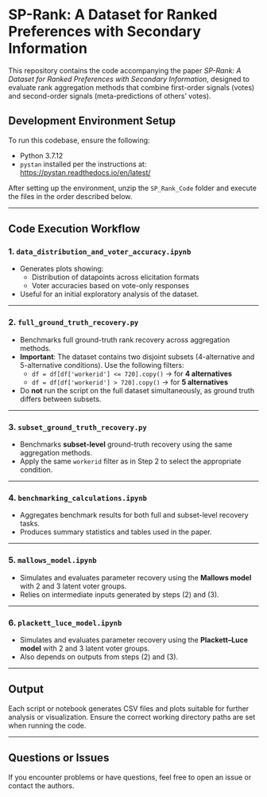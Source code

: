 # SP-Rank: A Dataset for Ranked Preferences with Secondary Information

This repository contains the code accompanying the paper *SP-Rank: A Dataset for Ranked Preferences with Secondary Information*, designed to evaluate rank aggregation methods that combine first-order signals (votes) and second-order signals (meta-predictions of others’ votes).

## Development Environment Setup

To run this codebase, ensure the following:

- Python 3.7.12
- `pystan` installed per the instructions at: https://pystan.readthedocs.io/en/latest/

After setting up the environment, unzip the `SP_Rank_Code` folder and execute the files in the order described below.

---

## Code Execution Workflow

### 1. `data_distribution_and_voter_accuracy.ipynb`
- Generates plots showing:
  - Distribution of datapoints across elicitation formats
  - Voter accuracies based on vote-only responses
- Useful for an initial exploratory analysis of the dataset.

---

### 2. `full_ground_truth_recovery.py`
- Benchmarks full ground-truth rank recovery across aggregation methods.
- **Important**: The dataset contains two disjoint subsets (4-alternative and 5-alternative conditions).
  Use the following filters:
  - `df = df[df['workerid'] <= 720].copy()` → for **4 alternatives**
  - `df = df[df['workerid'] > 720].copy()` → for **5 alternatives**
- Do **not** run the script on the full dataset simultaneously, as ground truth differs between subsets.

---

### 3. `subset_ground_truth_recovery.py`
- Benchmarks **subset-level** ground-truth recovery using the same aggregation methods.
- Apply the same `workerid` filter as in Step 2 to select the appropriate condition.

---

### 4. `benchmarking_calculations.ipynb`
- Aggregates benchmark results for both full and subset-level recovery tasks.
- Produces summary statistics and tables used in the paper.

---

### 5. `mallows_model.ipynb`
- Simulates and evaluates parameter recovery using the **Mallows model** with 2 and 3 latent voter groups.
- Relies on intermediate inputs generated by steps (2) and (3).

---

### 6. `plackett_luce_model.ipynb`
- Simulates and evaluates parameter recovery using the **Plackett–Luce model** with 2 and 3 latent voter groups.
- Also depends on outputs from steps (2) and (3).

---

## Output

Each script or notebook generates CSV files and plots suitable for further analysis or visualization. Ensure the correct working directory paths are set when running the code.

---

## Questions or Issues

If you encounter problems or have questions, feel free to open an issue or contact the authors.
